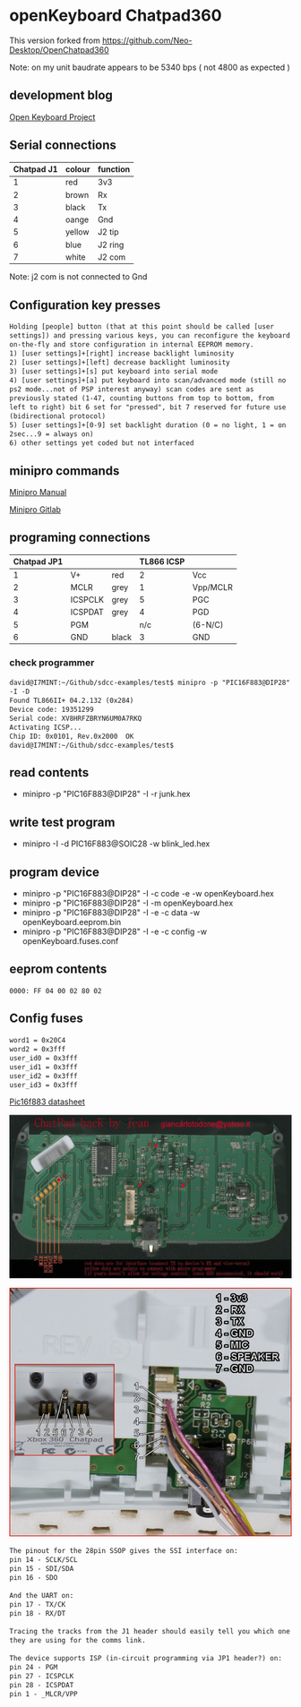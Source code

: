 # openKeyboard Chatpad360

This version forked from https://github.com/Neo-Desktop/OpenChatpad360

Note: on my unit baudrate appears to be 5340 bps ( not 4800 as expected )

## development blog

[Open Keyboard Project](https://forums.ps2dev.org/viewtopic.php?t=9804)

## Serial connections

| Chatpad J1| colour|function|
|-----------|-------|--------|
| 1         | red   |3v3     |
| 2         | brown |Rx      |
| 3         | black |Tx      |
| 4         | oange |Gnd     |
| 5         | yellow|J2 tip  |
| 6         | blue  |J2 ring |
| 7         | white |J2 com  |

Note: j2 com is not connected to Gnd

## Configuration key presses

```
Holding [people] button (that at this point should be called [user settings]) and pressing various keys, you can reconfigure the keyboard on-the-fly and store configuration in internal EEPROM memory.
1) [user settings]+[right] increase backlight luminosity
2) [user settings]+[left] decrease backlight luminosity
3) [user settings]+[s] put keyboard into serial mode
4) [user settings]+[a] put keyboard into scan/advanced mode (still no ps2 mode...not of PSP interest anyway) scan codes are sent as previously stated (1-47, counting buttons from top to bottom, from left to right) bit 6 set for "pressed", bit 7 reserved for future use (bidirectional protocol)
5) [user settings]+[0-9] set backlight duration (0 = no light, 1 = on 2sec...9 = always on)
6) other settings yet coded but not interfaced
```

## minipro commands

[Minipro Manual](https://www.mankier.com/1/minipro)

[Minipro Gitlab](https://gitlab.com/DavidGriffith/minipro)

## programing connections

| Chatpad JP1 |         |     |TL866 ICSP|         |
|-------------|---------|-----|----------|---------|
|   1         | V+      |red  | 2        | Vcc     |
|   2         | MCLR    |grey | 1        | Vpp/MCLR|
|   3         | ICSPCLK |grey | 5        | PGC     |
|   4         | ICSPDAT |grey | 4        | PGD     |
|   5         | PGM     |     | n/c      | (6-N/C) |
|   6         | GND     |black| 3        | GND     |


### check programmer

```
david@I7MINT:~/Github/sdcc-examples/test$ minipro -p "PIC16F883@DIP28" -I -D
Found TL866II+ 04.2.132 (0x284)
Device code: 19351299
Serial code: XV8HRFZBRYN6UM0A7RKQ
Activating ICSP...
Chip ID: 0x0101, Rev.0x2000  OK
david@I7MINT:~/Github/sdcc-examples/test$ 
```
## read contents

 * minipro -p "PIC16F883@DIP28" -I -r junk.hex

## write test program

 * minipro -I -d PIC16F883@SOIC28 -w blink_led.hex

## program device

 * minipro -p "PIC16F883@DIP28" -I -c code -e -w openKeyboard.hex
 * minipro -p "PIC16F883@DIP28" -I -m openKeyboard.hex
 * minipro -p "PIC16F883@DIP28" -I -e -c data -w openKeyboard.eeprom.bin
 * minipro -p "PIC16F883@DIP28" -I -e -c config -w openKeyboard.fuses.conf

## eeprom contents

```
0000: FF 04 00 02 80 02
```

## Config fuses

```
word1 = 0x20C4
word2 = 0x3fff
user_id0 = 0x3fff
user_id1 = 0x3fff
user_id2 = 0x3fff
user_id3 = 0x3fff
```


[Pic16f883 datasheet](41291b.pdf)

![Alt text](../images/jean_board.webp)

![Alt text](../images/1aeb893734398100d487d1581e43da665af36357_2_568x500.jpeg)

```
The pinout for the 28pin SSOP gives the SSI interface on:
pin 14 - SCLK/SCL
pin 15 - SDI/SDA
pin 16 - SDO

And the UART on:
pin 17 - TX/CK
pin 18 - RX/DT

Tracing the tracks from the J1 header should easily tell you which one they are using for the comms link.

The device supports ISP (in-circuit programming via JP1 header?) on:
pin 24 - PGM
pin 27 - ICSPCLK
pin 28 - ICSPDAT
pin 1 - _MLCR/VPP
```

```Controlling leds from pic's PORTC...bit 0 is for general backlight, subsequent (in an order i did not wrote down and don't remember) are to independantly control shift, green, people and red backlights.And, of course, i could half-power each of them in PWM fashion... 
```